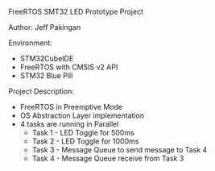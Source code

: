 FreeRTOS SMT32 LED Prototype Project

Author: Jeff Pakingan

Environment:
- STM32CubeIDE
- FreeRTOS with CMSIS v2 API
- STM32 Blue Pill


Project Description:
- FreeRTOS in Preemptive Mode
- OS Abstraction Layer implementation
- 4 tasks are running in Parallel
  - Task 1 - LED Toggle for 500ms
  - Task 2 - LED Toggle for 1000ms
  - Task 3 - Message Queue to send message to Task 4
  - Task 4 - Message Queue receive from Task 3
